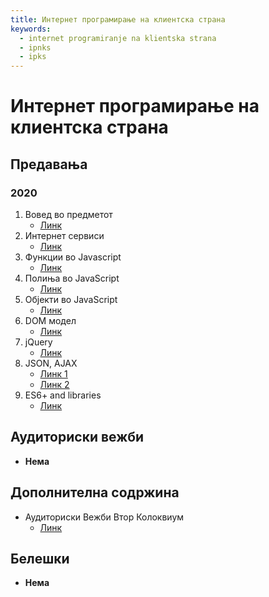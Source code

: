 ```yaml
---
title: Интернет програмирање на клиентска страна
keywords:
  - internet programiranje na klientska strana
  - ipnks
  - ipks
---
```


# Интернет програмирање на клиентска страна

## Предавања

### 2020

1. Вовед во предметот
   - [Линк](https://bbb-lb.finki.ukim.mk/playback/presentation/2.3/9d6a067cdbbad2dfaf4e93767af05441a0ce750a-1602056732974?meetingId=9d6a067cdbbad2dfaf4e93767af05441a0ce750a-1602056732974)
2. Интернет сервиси
   - [Линк](https://bbb-lb.finki.ukim.mk/playback/presentation/2.3/1ee068955b2b2558ddc9665424ee3c3504ac0ee5-1602568165042?meetingId=1ee068955b2b2558ddc9665424ee3c3504ac0ee5-1602568165042)
3. Функции во Javascript
   - [Линк](https://bbb-lb.finki.ukim.mk/playback/presentation/2.3/59ed0bba7a905ca22bad844e34c60672ec4c6e56-1603696834740?meetingId=59ed0bba7a905ca22bad844e34c60672ec4c6e56-1603696834740)
4. Полиња во JavaScript
   - [Линк](https://bbb-lb.finki.ukim.mk/playback/presentation/2.3/9b9a5c363b99155364dd3680d706829a7beaf706-1604300321289?meetingId=9b9a5c363b99155364dd3680d706829a7beaf706-1604300321289)
5. Објекти во JavaScript
   - [Линк](https://bbb-lb.finki.ukim.mk/playback/presentation/2.3/e2038712ae43cc943bf2ec8a9fb2850df1535d5f-1604990943927?meetingId=e2038712ae43cc943bf2ec8a9fb2850df1535d5f-1604990943927)
6. DOM модел
   - [Линк](https://bbb-lb.finki.ukim.mk/playback/presentation/2.3/b3872427539a522b29eb48c97f28b093c4db2c69-1638519721653?meetingId=b3872427539a522b29eb48c97f28b093c4db2c69-1638519721653)
7. jQuery
   - [Линк](https://bbb-lb.finki.ukim.mk/playback/presentation/2.3/3152db0bf2e3f954e379914a68ae93a58b937697-1639125211590)
8. JSON, AJAX
   - [Линк 1](https://bbb-lb.finki.ukim.mk/playback/presentation/2.3/7d918ae688c6c6c179816de1323955ad48bfcac2-1639637439186)
   - [Линк 2](https://bbb-lb.finki.ukim.mk/playback/presentation/2.3/c1e1029a74086a55b3c95cd18bbde7e54aca7659-1639730519096)
9. ES6+ and libraries
   - [Линк](https://bbb-lb.finki.ukim.mk/playback/presentation/2.3/06f39ca6b62efccab0608c3b6f7cb724ddd1d8f1-1608619967902?meetingId=06f39ca6b62efccab0608c3b6f7cb724ddd1d8f1-1608619967902)

## Аудиториски вежби

- **Нема**

## Дополнителна содржина

- Аудиториски Вежби Втор Колоквиум
  - [Линк](https://drive.google.com/file/d/1ucy0KyBHu2Wc_JF8SJn4kr5hVd8DP62v/view?usp=sharing)

## Белешки

- **Нема**

